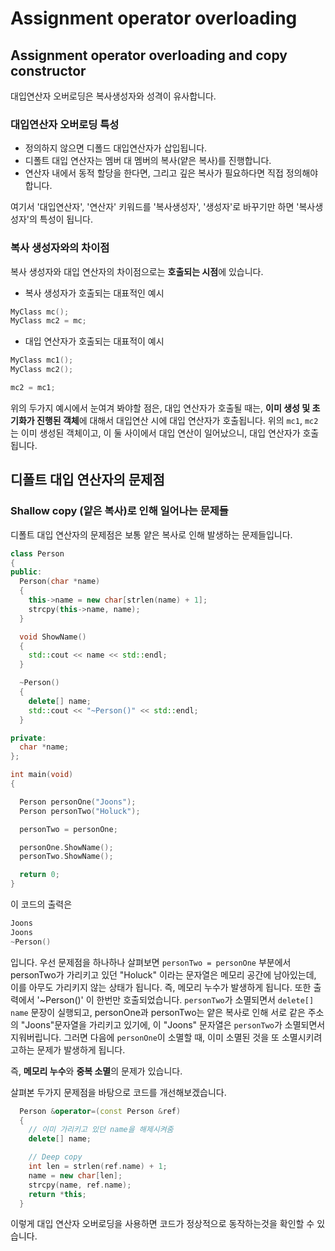 # Assignment operator overloading

## Assignment operator overloading and copy constructor

대입연산자 오버로딩은 복사생성자와 성격이 유사합니다.

### 대입연산자 오버로딩 특성

- 정의하지 않으면 디폴드 대입연산자가 삽입됩니다.
- 디폴트 대입 연산자는 멤버 대 멤버의 복사(얕은 복사)를 진행합니다.
- 연산자 내에서 동적 할당을 한다면, 그리고 깊은 복사가 필요하다면 직접 정의해야 합니다.

여기서 '대입연산자', '연산자' 키워드를 '복사생성자', '생성자'로 바꾸기만 하면 '복사생성자'의 특성이 됩니다.

### 복사 생성자와의 차이점

복사 생성자와 대입 연산자의 차이점으로는 **호출되는 시점**에 있습니다.

- 복사 생성자가 호출되는 대표적인 예시

```cpp
MyClass mc();
MyClass mc2 = mc;
```

- 대입 연산자가 호출되는 대표적이 예시

```cpp
MyClass mc1();
MyClass mc2();

mc2 = mc1;
```

위의 두가지 예시에서 눈여겨 봐야할 점은, 대입 연산자가 호출될 때는, **이미 생성 및 초기화가 진행된 객체**에 대해서 대입연산 시에 대입 연산자가 호출됩니다.
위의 `mc1`, `mc2`는 이미 생성된 객체이고, 이 둘 사이에서 대입 연산이 일어났으니, 대입 연산자가 호출됩니다.

## 디폴트 대입 연산자의 문제점

### Shallow copy (얕은 복사)로 인해 일어나는 문제들

디폴트 대입 연산자의 문제점은 보통 얕은 복사로 인해 발생하는 문제들입니다.

```cpp
class Person
{
public:
  Person(char *name)
  {
    this->name = new char[strlen(name) + 1];
    strcpy(this->name, name);
  }

  void ShowName()
  {
    std::cout << name << std::endl;
  }

  ~Person()
  {
    delete[] name;
    std::cout << "~Person()" << std::endl;
  }

private:
  char *name;
};

int main(void)
{

  Person personOne("Joons");
  Person personTwo("Holuck");

  personTwo = personOne;

  personOne.ShowName();
  personTwo.ShowName();

  return 0;
}
```

이 코드의 출력은

```cpp
Joons
Joons
~Person()
```

입니다. 우선 문제점을 하나하나 살펴보면 `personTwo = personOne` 부분에서 personTwo가 가리키고 있던 "Holuck" 이라는 문자열은 메모리 공간에 남아있는데, 이를 아무도 가리키지 않는 상태가 됩니다. 즉, 메모리 누수가 발생하게 됩니다.
또한 출력에서 '~Person()' 이 한번만 호출되었습니다. `personTwo`가 소멸되면서 `delete[] name` 문장이 실행되고, personOne과 personTwo는 얕은 복사로 인해 서로 같은 주소의 "Joons"문자열을 가리키고 있기에, 이 "Joons" 문자열은 `personTwo`가 소멸되면서 지워버립니다.
그러면 다음에 `personOne`이 소멸할 때, 이미 소멸된 것을 또 소멸시키려고하는 문제가 발생하게 됩니다.

즉, **메모리 누수**와 **중복 소멸**의 문제가 있습니다.

살펴본 두가지 문제점을 바탕으로 코드를 개선해보겠습니다.

```cpp
  Person &operator=(const Person &ref)
  {
    // 이미 가리키고 있던 name을 해제시켜줌
    delete[] name;

    // Deep copy
    int len = strlen(ref.name) + 1;
    name = new char[len];
    strcpy(name, ref.name);
    return *this;
  }
```

이렇게 대입 연산자 오버로딩을 사용하면 코드가 정상적으로 동작하는것을 확인할 수 있습니다.
